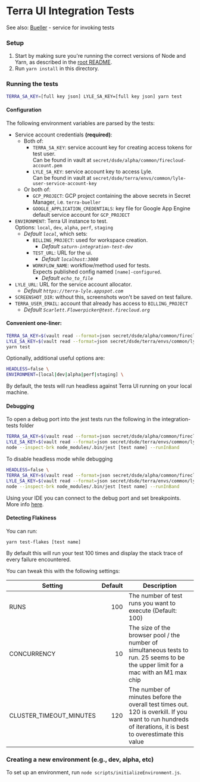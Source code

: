 # Terra UI Integration Tests

See also: [Bueller](Bueller.md) - service for invoking tests

### Setup

1. Start by making sure you're running the correct versions of Node and Yarn, as described in the [root README](../README.md).
2. Run `yarn install` in this directory.

### Running the tests

```sh
TERRA_SA_KEY=[full key json] LYLE_SA_KEY=[full key json] yarn test
```

#### Configuration
The following environment variables are parsed by the tests:

- Service account credentials **(required)**:
    - Both of:
        - `TERRA_SA_KEY`: service account key for creating access tokens for test user.  
            Can be found in vault at `secret/dsde/alpha/common/firecloud-account.pem`
        - `LYLE_SA_KEY`: service account key to access Lyle.  
            Can be found in vault at `secret/dsde/terra/envs/common/lyle-user-service-account-key`
    - Or both of:
        - `GCP_PROJECT`: GCP project containing the above secrets in Secret Manager, i.e. `terra-bueller`
        - `GOOGLE_APPLICATION_CREDENTIALS`: key file for Google App Engine default service account for `GCP_PROJECT`
- `ENVIRONMENT`: Terra UI instance to test.  
    Options: `local`, `dev`, `alpha`, `perf`, `staging`
    * _Default `local`_, which sets:
        - `BILLING_PROJECT`: used for workspace creation.
            * _Default `saturn-integration-test-dev`_
        - `TEST_URL`: URL for the ui.
            * _Default `localhost:3000`_
        - `WORKFLOW_NAME`: workflow/method used for tests.  
           Expects published config named `[name]-configured`.
            * _Default `echo_to_file`_
- `LYLE_URL`: URL for the service account allocator.
    * _Default `https://terra-lyle.appspot.com`_
- `SCREENSHOT_DIR`: without this, screenshots won't be saved on test failure.
- `TERRA_USER_EMAIL`: account that already has access to `BILLING_PROJECT`
    * _Default `Scarlett.Flowerpicker@test.firecloud.org`_

#### Convenient one-liner:

```sh
TERRA_SA_KEY=$(vault read --format=json secret/dsde/alpha/common/firecloud-account.pem | jq .data) \
LYLE_SA_KEY=$(vault read --format=json secret/dsde/terra/envs/common/lyle-user-service-account-key | jq .data) \
yarn test
```
Optionally, additional useful options are:

```sh
HEADLESS=false \
ENVIRONMENT=[local|dev|alpha|perf|staging] \
```
By default, the tests will run headless against Terra UI running on your local machine.

#### Debugging

To open a debug port into the jest tests run the following in the integration-tests folder

```sh
TERRA_SA_KEY=$(vault read --format=json secret/dsde/alpha/common/firecloud-account.pem | jq .data) \
LYLE_SA_KEY=$(vault read --format=json secret/dsde/terra/envs/common/lyle-user-service-account-key | jq .data) \
node --inspect-brk node_modules/.bin/jest [test name] --runInBand
```

To disable headless mode while debugging

```sh
HEADLESS=false \
TERRA_SA_KEY=$(vault read --format=json secret/dsde/alpha/common/firecloud-account.pem | jq .data) \
LYLE_SA_KEY=$(vault read --format=json secret/dsde/terra/envs/common/lyle-user-service-account-key | jq .data) \
node --inspect-brk node_modules/.bin/jest [test name] --runInBand
```

Using your IDE you can connect to the debug port and set breakpoints. More info [here](https://jestjs.io/docs/en/troubleshooting).

#### Detecting Flakiness
You can run: 
```
yarn test-flakes [test name]
```
By default this will run your test 100 times and display the stack trace of every failure encountered.

You can tweak this with the following settings:

Setting | Default | Description
--------|-------:|------------|
RUNS | 100 | The number of test runs you want to execute (Default: 100) 
CONCURRENCY | 10 | The size of the browser pool / the number of simultaneous tests to run. 25 seems to be the upper limit for a mac with an M1 max chip
CLUSTER_TIMEOUT_MINUTES | 120 | The number of minutes before the overall test times out. 120 is overkill. If you want to run hundreds of iterations, it is best to overestimate this value
### Creating a new environment (e.g., dev, alpha, etc)
To set up an environment, run `node scripts/initializeEnvironment.js`.
